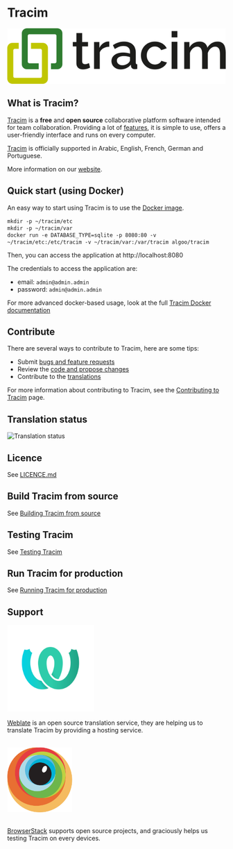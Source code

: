 # Tracim

![logo_tracim](/doc/logos/logo_tracim.png)

<!-- Display code coverage here -->

## What is Tracim?

[Tracim](https://www.algoo.fr/fr/tracim) is a **free** and **open source** collaborative platform software intended for team collaboration. Providing a lot of [features](), it is simple to use, offers a user-friendly interface and runs on every computer.

<!-- Add better description here -->

[Tracim](https://www.algoo.fr/fr/tracim) is officially supported in Arabic, English, French, German and Portuguese.


More information on our [website](https://www.algoo.fr/fr/tracim).
## Quick start (using Docker)

An easy way to start using Tracim is to use the [Docker image](https://hub.docker.com/r/algoo/tracim/).

```
mkdir -p ~/tracim/etc
mkdir -p ~/tracim/var
docker run -e DATABASE_TYPE=sqlite -p 8080:80 -v ~/tracim/etc:/etc/tracim -v ~/tracim/var:/var/tracim algoo/tracim
```
Then, you can access the application at http://localhost:8080

The credentials to access the application are:

- email: `admin@admin.admin`
- password: `admin@admin.admin`

<!-- We have to update Docker documentation according to this one -->
For more advanced docker-based usage, look at the full [Tracim Docker documentation](https://github.com/tracim/tracim/tree/develop/tools_docker)

## Contribute

There are several ways to contribute to Tracim, here are some tips:
 - Submit [bugs and feature requests](https://github.com/tracim/tracim/issues)
 - Review the [code and propose changes](https://github.com/tracim/tracim/pulls)
 - Contribute to the [translations](https://hosted.weblate.org/projects/tracim/)

<!-- We should explain in CONTRIBUTING.md how to build from source,   -->
<!-- how to start tests, the code guidelines we respect how to submit -->
<!-- a pull requrest, how to find an issue to work on and how to      -->
<!-- contribute to the translations.                                  -->
For more information about contributing to Tracim, see the [Contributing to Tracim](./CONTRIBUTING.md) page.

## Translation status

![Translation status](https://hosted.weblate.org/widgets/tracim/en/multi-auto.svg)

## Licence
See [LICENCE.md](./LICENCE.md)

## Build Tracim from source
See [Building Tracim from source](./doc/BUILD.md)

## Testing Tracim
See [Testing Tracim](./doc/TESTING.md)

## Run Tracim for production
See [Running Tracim for production](./doc/PRODUCTION.md)

## Support

<img src="doc/logos/logo_weblate.png" alt="logo_weblate" width="200"/>

[Weblate](https://weblate.org) is an open source translation service, they are helping us to translate Tracim by providing a hosting service.

<br>

<img src="doc/logos/logo_browserstack.png" alt="logo_browserstack" width="150"/>
<br>
<br>

[BrowserStack](https://www.browserstack.com) supports open source projects, and graciously helps us testing Tracim on every devices.


<!-- END -->
